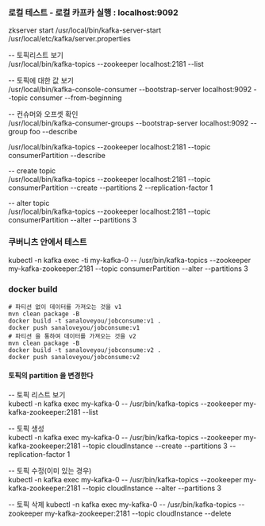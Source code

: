 ### 로컬 테스트 - 로컬 카프카 실행 : localhost:9092

zkserver start
/usr/local/bin/kafka-server-start /usr/local/etc/kafka/server.properties

-- 토픽리스트 보기  
/usr/local/bin/kafka-topics --zookeeper localhost:2181 --list

-- 토픽에 대한 값 보기  
/usr/local/bin/kafka-console-consumer --bootstrap-server localhost:9092 --topic consumer --from-beginning

-- 컨슈머와 오프셋 확인  
/usr/local/bin/kafka-consumer-groups --bootstrap-server localhost:9092 --group foo --describe


/usr/local/bin/kafka-topics --zookeeper localhost:2181 --topic consumerPartition --describe

-- create topic  
/usr/local/bin/kafka-topics --zookeeper localhost:2181 --topic consumerPartition --create --partitions 2 --replication-factor 1


-- alter topic  
/usr/local/bin/kafka-topics --zookeeper localhost:2181 --topic consumerPartition --alter --partitions 3 


### 쿠버니츠 안에서 테스트
kubectl -n kafka exec -ti my-kafka-0 -- /usr/bin/kafka-topics --zookeeper my-kafka-zookeeper:2181 --topic consumerPartition --alter --partitions 3

### docker build
```
# 파티션 없이 데이터를 가져오는 것을 v1
mvn clean package -B
docker build -t sanaloveyou/jobconsume:v1 .
docker push sanaloveyou/jobconsume:v1
# 파티션 을 통하여 데이터를 가져오는 것을 v2
mvn clean package -B
docker build -t sanaloveyou/jobconsume:v2 .
docker push sanaloveyou/jobconsume:v2
```

#### 토픽의 partition 을 변경한다  
-- 토픽 리스트 보기  
kubectl -n kafka exec my-kafka-0 --	/usr/bin/kafka-topics --zookeeper my-kafka-zookeeper:2181 --list

-- 토픽 생성  
kubectl -n kafka exec my-kafka-0 -- /usr/bin/kafka-topics --zookeeper my-kafka-zookeeper:2181 --topic cloudInstance --create --partitions 3 --replication-factor 1

-- 토픽 수정(이미 있는 경우)  
kubectl -n kafka exec my-kafka-0 -- /usr/bin/kafka-topics --zookeeper my-kafka-zookeeper:2181 --topic cloudInstance --alter --partitions 3

-- 토픽 삭제
kubectl -n kafka exec my-kafka-0 -- /usr/bin/kafka-topics --zookeeper my-kafka-zookeeper:2181 --topic cloudInstance --delete

